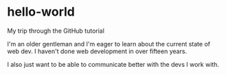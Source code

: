 # hello-world
My trip through the GitHub tutorial

I'm an older gentleman and I'm eager to learn about the current state of web dev. I haven't done web development in over fifteen years.

I also just want to be able to communicate better with the devs I work with.
